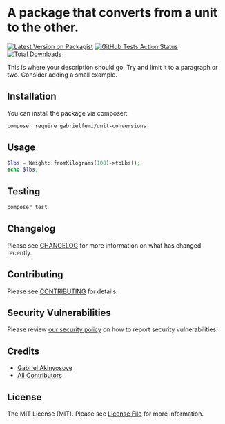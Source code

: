 # A package that converts from a unit to the other.

[![Latest Version on Packagist](https://img.shields.io/packagist/v/gabrielfemi/unit-conversions.svg?style=flat-square)](https://packagist.org/packages/gabrielfemi/unit-conversions)
[![GitHub Tests Action Status](https://img.shields.io/github/workflow/status/gabrielfemi/unit-conversions/run-tests?label=tests)](https://github.com/gabrielfemi/unit-conversions/actions?query=workflow%3Arun-tests+branch%3Amaster)
[![Total Downloads](https://img.shields.io/packagist/dt/gabrielfemi/unit-conversions.svg?style=flat-square)](https://packagist.org/packages/gabrielfemi/unit-conversions)


This is where your description should go. Try and limit it to a paragraph or two. Consider adding a small example.


## Installation

You can install the package via composer:

```bash
composer require gabrielfemi/unit-conversions
```

## Usage

``` php
$lbs = Weight::fromKilograms(100)->toLbs();
echo $lbs;
```

## Testing

``` bash
composer test
```

## Changelog

Please see [CHANGELOG](CHANGELOG.md) for more information on what has changed recently.

## Contributing

Please see [CONTRIBUTING](.github/CONTRIBUTING.md) for details.

## Security Vulnerabilities

Please review [our security policy](../../security/policy) on how to report security vulnerabilities.

## Credits

- [Gabriel Akinyosoye](https://github.com/GabrielFemi)
- [All Contributors](../../contributors)

## License

The MIT License (MIT). Please see [License File](LICENSE.md) for more information.
